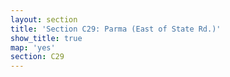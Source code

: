 ```yaml
---
layout: section
title: 'Section C29: Parma (East of State Rd.)'
show_title: true
map: 'yes'
section: C29
---
```

